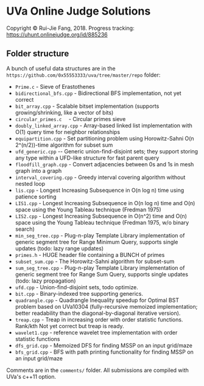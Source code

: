 # UVa Online Judge Solutions
Copyright &copy; Rui-Jie Fang, 2018. Progress tracking: https://uhunt.onlinejudge.org/id/885236
<br>

## Folder structure

A bunch of useful data structures are in the `https://github.com/0x55553333/uva/tree/master/repo` folder:
  - `Prime.c` - Sieve of Erastothenes
  - `bidirectional_bfs.cpp` - Bidirectional BFS implementation, not yet correct
  - `bit_array.cpp` - Scalable bitset implementation (supports growing/shrinking, like a vector of bits)
  - `circular_primes.c	` - Circular primes sieve
  - `doubly_linked_array.cpp` - Array-based linked list implementation with O(1) query time for neighbor relationships
  - `equipartition.cpp` - Set partitioning problem using Horowitz-Sahni O(n 2^(n/2))-time algorithm for subset sum
  - `ufd_generic.cpp` -- Generic union-find-disjoint sets; they support storing any type within a UFD-like structure for fast parent query
  - `floodfill_graph.cpp` - Convert adjacencies between 0s and 1s in mesh graph into a graph
  - `interval_covering.cpp` - Greedy interval covering algorithm without nested loop 
  - `lis.cpp` - Longest Increasing Subsequence in O(n log n) time using patience sorting
  - `LIS1.cpp` - Longest Increasing Subsequence in O(n log n) time and O(n) space using the Young Tableau technique (Fredman 1975)
  - `LIS2.cpp` - Longest Increasing Subsequence in O(n^2) time and O(n) space using the Young Tableau technique (Fredman 1975, w/o binary search)
  - `min_seg_tree.cpp` - Plug-n-play Template Library implementation of generic segment tree for Range Minimum Query, supports single updates (todo: lazy range updates)
  - `primes.h` - HUGE header file containing a BUNCH of primes
  - `subset_sum.cpp` - The Horowitz-Sahni algorithm for subset-sum
  - `sum_seg_tree.cpp` - Plug-n-play Template Library implementation of generic segment tree for Range Sum Query, supports single updates (todo: lazy propagation)
  - `ufd.cpp` - Union-find-disjoint sets, todo optimize.
  - `bit.cpp` - Binary-indexed tree supporting generics.
  - `quadrangle.cpp` - Quadrangle Inequality speedup for Optimal BST problem based on UVa10304 (fully-recursive memoized implementation; better readability than the diagonal-by-diagonal iterative version).
  - `treap.cpp` - Treap in increasing order with order statistic functions. Rank/kth Not yet correct but treap is ready.
  - `wavelet1.cpp` - reference wavelet tree implementation with order statistic functions
  - `dfs_grid.cpp` - Memoized DFS for finding MSSP on an input grid/maze
  - `bfs_grid.cpp` - BFS with path printing functionality for finding MSSP on an input grid/maze
  
Comments are in the `comments/` folder. All submissions are compiled with UVa's c++11 option.

